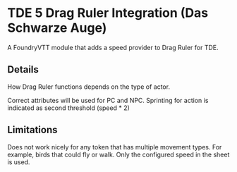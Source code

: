 # TDE 5 Drag Ruler Integration (Das Schwarze Auge)

A FoundryVTT module that adds a speed provider to Drag Ruler for TDE.

## Details

How Drag Ruler functions depends on the type of actor.

Correct attributes will be used for PC and NPC. 
Sprinting for action is indicated as second threshold (speed * 2) 

## Limitations

Does not work nicely for any token that has multiple movement types. 
For example, birds that could fly or walk. Only the configured speed in the sheet is used.
